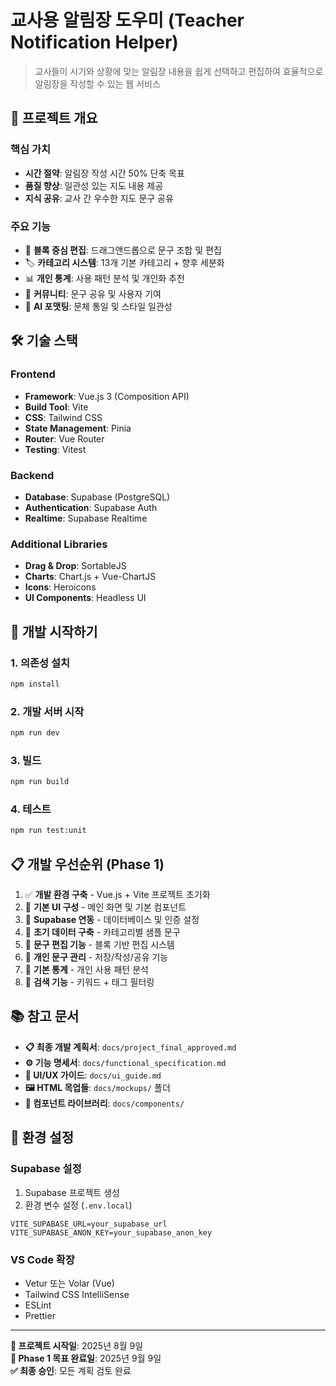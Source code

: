 # 교사용 알림장 도우미 (Teacher Notification Helper)

> 교사들이 시기와 상황에 맞는 알림장 내용을 쉽게 선택하고 편집하여 효율적으로 알림장을 작성할 수 있는 웹 서비스

## 🎯 프로젝트 개요

### 핵심 가치
- **시간 절약**: 알림장 작성 시간 50% 단축 목표
- **품질 향상**: 일관성 있는 지도 내용 제공
- **지식 공유**: 교사 간 우수한 지도 문구 공유

### 주요 기능
- 📝 **블록 중심 편집**: 드래그앤드롭으로 문구 조합 및 편집
- 🏷️ **카테고리 시스템**: 13개 기본 카테고리 + 향후 세분화
- 📊 **개인 통계**: 사용 패턴 분석 및 개인화 추천
- 🤝 **커뮤니티**: 문구 공유 및 사용자 기여
- 🤖 **AI 포맷팅**: 문체 통일 및 스타일 일관성

## 🛠️ 기술 스택

### Frontend
- **Framework**: Vue.js 3 (Composition API)
- **Build Tool**: Vite
- **CSS**: Tailwind CSS
- **State Management**: Pinia
- **Router**: Vue Router
- **Testing**: Vitest

### Backend
- **Database**: Supabase (PostgreSQL)
- **Authentication**: Supabase Auth
- **Realtime**: Supabase Realtime

### Additional Libraries
- **Drag & Drop**: SortableJS
- **Charts**: Chart.js + Vue-ChartJS
- **Icons**: Heroicons
- **UI Components**: Headless UI

## 🚀 개발 시작하기

### 1. 의존성 설치
```bash
npm install
```

### 2. 개발 서버 시작
```bash
npm run dev
```

### 3. 빌드
```bash
npm run build
```

### 4. 테스트
```bash
npm run test:unit
```

## 📋 개발 우선순위 (Phase 1)

1. ✅ **개발 환경 구축** - Vue.js + Vite 프로젝트 초기화
2. 🔄 **기본 UI 구성** - 메인 화면 및 기본 컴포넌트
3. 🔄 **Supabase 연동** - 데이터베이스 및 인증 설정
4. 🔄 **초기 데이터 구축** - 카테고리별 샘플 문구
5. 🔄 **문구 편집 기능** - 블록 기반 편집 시스템
6. 🔄 **개인 문구 관리** - 저장/작성/공유 기능
7. 🔄 **기본 통계** - 개인 사용 패턴 분석
8. 🔄 **검색 기능** - 키워드 + 태그 필터링

## 📚 참고 문서

- **📋 최종 개발 계획서**: `docs/project_final_approved.md`
- **⚙️ 기능 명세서**: `docs/functional_specification.md`
- **🎨 UI/UX 가이드**: `docs/ui_guide.md`
- **🖼️ HTML 목업들**: `docs/mockups/` 폴더
- **🎨 컴포넌트 라이브러리**: `docs/components/`

## 🔧 환경 설정

### Supabase 설정
1. Supabase 프로젝트 생성
2. 환경 변수 설정 (`.env.local`)
```env
VITE_SUPABASE_URL=your_supabase_url
VITE_SUPABASE_ANON_KEY=your_supabase_anon_key
```

### VS Code 확장
- Vetur 또는 Volar (Vue)
- Tailwind CSS IntelliSense
- ESLint
- Prettier

---

**📅 프로젝트 시작일**: 2025년 8월 9일  
**🎯 Phase 1 목표 완료일**: 2025년 9월 9일  
**✅ 최종 승인**: 모든 계획 검토 완료
